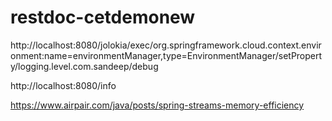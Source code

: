 # restdoc-cetdemonew

http://localhost:8080/jolokia/exec/org.springframework.cloud.context.environment:name=environmentManager,type=EnvironmentManager/setProperty/logging.level.com.sandeep/debug


http://localhost:8080/info


https://www.airpair.com/java/posts/spring-streams-memory-efficiency
